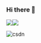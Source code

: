 ### Hi there 👋

<!--
**JaeHua/JaeHua** is a ✨ _special_ ✨ repository because its `README.md` (this file) appears on your GitHub profile.

Here are some ideas to get you started:

- 🔭 I’m currently working on ...
- 🌱 I’m currently learning ...
- 👯 I’m looking to collaborate on ...
- 🤔 I’m looking for help with ...
- 💬 Ask me about ...
- 📫 How to reach me: ...
- 😄 Pronouns: ...
- ⚡ Fun fact: ...
-->
<img align="center"  src="https://github-readme-stats.vercel.app/api?username=JaeHua&show_icons=true&theme=radical"/><img align="center"  src="https://github-readme-stats.vercel.app/api/top-langs/?username=JaeHua&theme=radical&layout=compact"  />

![csdn](https://stats.justsong.cn/api/csdn?id=Cr不是铬&theme=radical)
